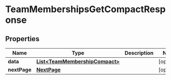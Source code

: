

# TeamMembershipsGetCompactResponse


## Properties

| Name | Type | Description | Notes |
|------------ | ------------- | ------------- | -------------|
|**data** | [**List&lt;TeamMembershipCompact&gt;**](TeamMembershipCompact.md) |  |  [optional] |
|**nextPage** | [**NextPage**](NextPage.md) |  |  [optional] |



